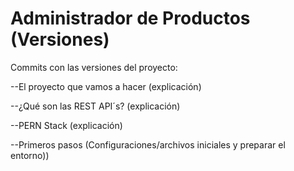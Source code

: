 # Administrador de Productos (Versiones)
 Commits con las versiones del proyecto:

 --El proyecto que vamos a hacer (explicación)

 --¿Qué son las REST API´s? (explicación)

 --PERN Stack (explicación)

 --Primeros pasos (Configuraciones/archivos iniciales y preparar el entorno))
 
